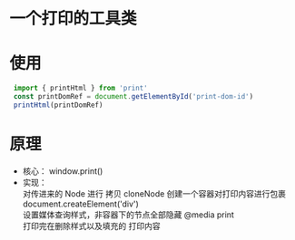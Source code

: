 # 一个打印的工具类

# 使用

```js
 import { printHtml } from 'print'
 const printDomRef = document.getElementById('print-dom-id')
 printHtml(printDomRef)

```

# 原理
- 核心： window.print()
- 实现：   
  对传进来的 Node 进行 拷贝  cloneNode
  创建一个容器对打印内容进行包裹 document.createElement('div')  
  设置媒体查询样式，非容器下的节点全部隐藏 @media print  
  打印完在删除样式以及填充的 打印内容




